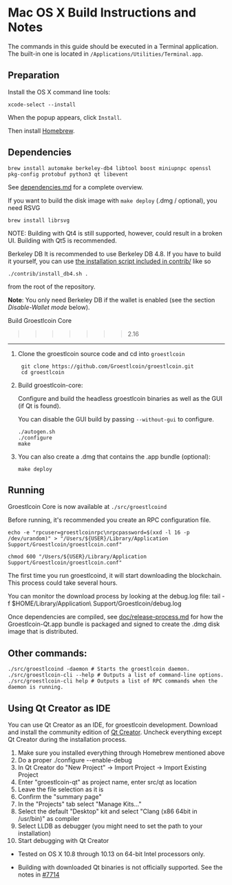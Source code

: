 Mac OS X Build Instructions and Notes
====================================
The commands in this guide should be executed in a Terminal application.
The built-in one is located in `/Applications/Utilities/Terminal.app`.

Preparation
-----------
Install the OS X command line tools:

`xcode-select --install`

When the popup appears, click `Install`.

Then install [Homebrew](https://brew.sh).

Dependencies
----------------------

    brew install automake berkeley-db4 libtool boost miniupnpc openssl pkg-config protobuf python3 qt libevent

See [dependencies.md](dependencies.md) for a complete overview.

If you want to build the disk image with `make deploy` (.dmg / optional), you need RSVG

    brew install librsvg

NOTE: Building with Qt4 is still supported, however, could result in a broken UI. Building with Qt5 is recommended.

Berkeley DB
It is recommended to use Berkeley DB 4.8. If you have to build it yourself,
you can use [the installation script included in contrib/](/contrib/install_db4.sh)
like so

```shell
./contrib/install_db4.sh .
```

from the root of the repository.

**Note**: You only need Berkeley DB if the wallet is enabled (see the section *Disable-Wallet mode* below).

Build Groestlcoin Core
>>>>>>> 2.16
------------------------

1. Clone the groestlcoin source code and cd into `groestlcoin`

        git clone https://github.com/Groestlcoin/groestlcoin.git
        cd groestlcoin

2.  Build groestlcoin-core:

    Configure and build the headless groestlcoin binaries as well as the GUI (if Qt is found).

    You can disable the GUI build by passing `--without-gui` to configure.

        ./autogen.sh
        ./configure
        make
        
3.  You can also create a .dmg that contains the .app bundle (optional):

        make deploy

Running
-------

Groestlcoin Core is now available at `./src/groestlcoind`

Before running, it's recommended you create an RPC configuration file.

    echo -e "rpcuser=groestlcoinrpc\nrpcpassword=$(xxd -l 16 -p /dev/urandom)" > "/Users/${USER}/Library/Application Support/Groestlcoin/groestlcoin.conf"

    chmod 600 "/Users/${USER}/Library/Application Support/Groestlcoin/groestlcoin.conf"

The first time you run groestlcoind, it will start downloading the blockchain. This process could take several hours.

You can monitor the download process by looking at the debug.log file:
    tail -f $HOME/Library/Application\ Support/Groestlcoin/debug.log

Once dependencies are compiled, see [doc/release-process.md](release-process.md) for how the Groestlcoin-Qt.app
bundle is packaged and signed to create the .dmg disk image that is distributed.

Other commands:
-------

    ./src/groestlcoind -daemon # Starts the groestlcoin daemon.
    ./src/groestlcoin-cli --help # Outputs a list of command-line options.
    ./src/groestlcoin-cli help # Outputs a list of RPC commands when the daemon is running.

Using Qt Creator as IDE
------------------------
You can use Qt Creator as an IDE, for groestlcoin development.
Download and install the community edition of [Qt Creator](https://www.qt.io/download/).
Uncheck everything except Qt Creator during the installation process.

1. Make sure you installed everything through Homebrew mentioned above
2. Do a proper ./configure --enable-debug
3. In Qt Creator do "New Project" -> Import Project -> Import Existing Project
4. Enter "groestlcoin-qt" as project name, enter src/qt as location
5. Leave the file selection as it is
6. Confirm the "summary page"
7. In the "Projects" tab select "Manage Kits..."
8. Select the default "Desktop" kit and select "Clang (x86 64bit in /usr/bin)" as compiler
9. Select LLDB as debugger (you might need to set the path to your installation)
10. Start debugging with Qt Creator


* Tested on OS X 10.8 through 10.13 on 64-bit Intel processors only.

* Building with downloaded Qt binaries is not officially supported. See the notes in [#7714](https://github.com/bitcoin/bitcoin/issues/7714)
